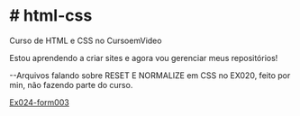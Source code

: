 # # html-css

 Curso de HTML e CSS no CursoemVideo

Estou aprendendo a criar sites e agora vou gerenciar meus repositórios!

--Arquivos falando sobre RESET E NORMALIZE em CSS no EX020, feito por min, não fazendo parte do curso.

<a href="https://rexoliveira.github.io/html-css/Modulo-4/ex024/form003.html" target="_blanck">Ex024-form003</a>
